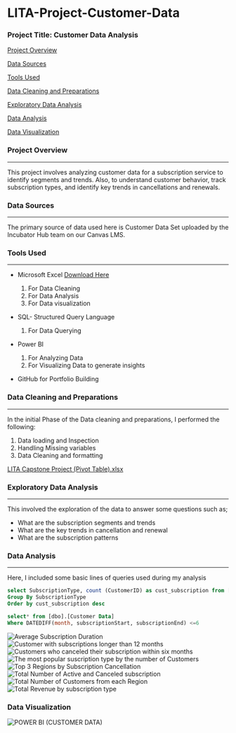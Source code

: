 # LITA-Project-Customer-Data

### Project Title: Customer Data Analysis

[Project Overview](#project-overview)

[Data Sources](#data-sources)

[Tools Used](#tools-used)

[Data Cleaning and Preparations](#data-cleaning-and-preparations)

[Exploratory Data Analysis](#exploratory-data-analysis)

[Data Analysis](#data-analysis)

[Data Visualization](#data-visualization)

### Project Overview
---
This project involves analyzing customer data for a subscription service to identify
segments and trends. Also, to understand customer behavior, track subscription types, 
and identify key trends in cancellations and renewals.

### Data Sources
---
The primary source of data used here is Customer Data Set uploaded by the Incubator Hub team on our Canvas LMS.

### Tools Used
---
- Microsoft Excel [Download Here](https//www.microsoft.com)
  1. For Data Cleaning
  2. For Data Analysis
  3. For Data visualization
     
- SQL- Structured Query Language
  1.  For Data Querying
  
- Power BI  
  1. For Analyzing Data
  2. For Visualizing Data to generate insights

- GitHub for Portfolio Building

### Data Cleaning and Preparations
---
In the initial Phase of the Data cleaning and preparations, I performed the following:
1. Data loading and Inspection
2. Handling Missing variables
3. Data Cleaning and formatting
   
[LITA Capstone Project (Pivot Table).xlsx](https://github.com/user-attachments/files/17637253/LITA.Capstone.Project.Pivot.Table.xlsx)

### Exploratory Data Analysis
---
This involved the exploration of the data to answer some questions such as;
- What are the subscription segments and trends
- What are the key trends in cancellation and renewal
- What are the subscription patterns

### Data Analysis
---
Here, I included some basic lines of queries used during my analysis

```SQL
select SubscriptionType, count (CustomerID) as cust_subscription from [dbo].[Customer Data]
Group By SubscriptionType
Order by cust_subscription desc

select* from [dbo].[Customer Data]
Where DATEDIFF(month, subscriptionStart, subscriptionEnd) <=6
```

![Average Subscription Duration](https://github.com/user-attachments/assets/6964e37d-4094-4453-a6d5-cc8e0e56a0c8)
![Customer with subscriptions longer than 12 months](https://github.com/user-attachments/assets/c403b7de-7721-4548-a631-39ce054036c9)
![Customers who canceled their subscription within six months](https://github.com/user-attachments/assets/b4f3cb62-5a6b-427a-94fb-b015cdf877f4)
![The most popular suscription type by the number of Customers](https://github.com/user-attachments/assets/19b06497-4097-4646-b4f0-f030fc541bc4)
![Top 3 Regions by Subscription Cancellation](https://github.com/user-attachments/assets/68e99f23-034f-4f2a-ac97-3fcd01980a96)
![Total Number of Active and Canceled subscription](https://github.com/user-attachments/assets/98056b5c-bc19-4316-965a-d2a80bdbc13f)
![Total Number of Customers from each Region](https://github.com/user-attachments/assets/0ce86b2b-194c-4c4a-88b9-2e660a16653c)
![Total Revenue by subscription type](https://github.com/user-attachments/assets/979d5069-79f5-43c9-a967-427978f30b1a)

### Data Visualization

![POWER BI (CUSTOMER DATA)](https://github.com/user-attachments/assets/63a741dc-f0b9-4f67-9a62-9ac069d3a660)
